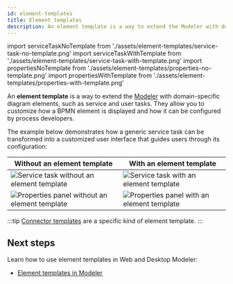 ```yaml
---
id: element-templates
title: Element templates
description: An element template is a way to extend the Modeler with domain-specific diagram elements.
---
```


import serviceTaskNoTemplate from './assets/element-templates/service-task-no-template.png'
import serviceTaskWithTemplate from './assets/element-templates/service-task-with-template.png'
import propertiesNoTemplate from './assets/element-templates/properties-no-template.png'
import propertiesWithTemplate from './assets/element-templates/properties-with-template.png'

An **element template** is a way to extend the [Modeler](../modeler/about-modeler.md) with domain-specific diagram elements, such as service and user tasks. They allow you to customize how a BPMN element is displayed and how it can be configured by process developers.

The example below demonstrates how a generic service task can be transformed into a customized user interface that guides users through its configuration:

| Without an element template                                                           | With an element template                                                             |
| ------------------------------------------------------------------------------------- | ------------------------------------------------------------------------------------ |
| <img src={serviceTaskNoTemplate} alt="Service task without an element template" />    | <img src={serviceTaskWithTemplate} alt="Service task with an element template" />    |
| <img src={propertiesNoTemplate} alt="Properties panel without an element template" /> | <img src={propertiesWithTemplate} alt="Properties panel with an element template" /> |

:::tip
[Connector templates](../connectors/custom-built-connectors/connector-templates.md) are a specific kind of element template.
:::

## Next steps

Learn how to use element templates in Web and Desktop Modeler:

- [Element templates in Modeler](/components/modeler/element-templates/element-templates.md)
